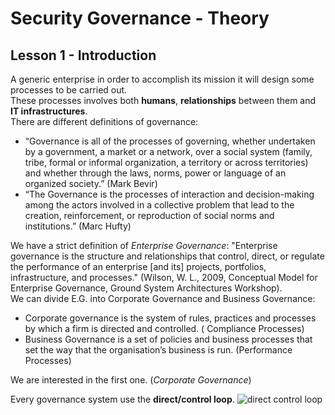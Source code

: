 # Security Governance - Theory

## Lesson 1 - Introduction

A generic enterprise in order to accomplish its mission it will design some processes to be carried out.  
These processes involves both **humans**, **relationships** between them and **IT infrastructures**.  
There are different definitions of governance:  
- “Governance is all of the processes of governing, whether undertaken by a government, a
market or a network, over a social system (family, tribe, formal or informal organization, a
territory or across territories) and whether through the laws, norms, power or language of an
organized society.” (Mark Bevir)
- “The Governance is the processes of interaction and decision-making among the actors
involved in a collective problem that lead to the creation, reinforcement, or reproduction of
social norms and institutions.” (Marc Hufty)

We have a strict definition of *Enterprise Governance*: "Enterprise governance is the structure and relationships that control, direct, or regulate the performance of an enterprise [and its] projects, portfolios, infrastructure, and processes." (Wilson, W. L., 2009, Conceptual Model for Enterprise Governance, Ground System Architectures Workshop).  
We can divide E.G. into Corporate Governance and Business Governance:  
- Corporate governance is the system of rules, practices and processes by which a firm is directed and controlled. ( Compliance Processes)
- Business Governance is a set of policies and business processes that set the way that the organisation’s business is run. (Performance Processes)

We are interested in the first one. (*Corporate Governance*)  

Every governance system use the **direct/control loop**.
![direct control loop]()
